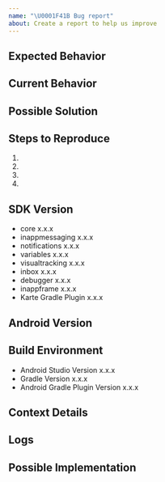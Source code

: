 ```yaml
---
name: "\U0001F41B Bug report"
about: Create a report to help us improve
---
```


<!--
Thank you for reporting a possible bug in KARTE SDK.
Please fill in as much of the template below as you can.
-->


## Expected Behavior
<!--- Tell us what should happen -->

## Current Behavior
<!--- Tell us what happens instead of the expected behavior -->

## Possible Solution
<!--- Not obligatory, but suggest a fix/reason for the bug, -->

## Steps to Reproduce
<!--- Provide a link to a live example, or an unambiguous set of steps to -->
<!--- reproduce this bug. Include code to reproduce, if relevant -->
1.
2.
3.
4.

## SDK Version

<!--- Please fill in all the SDK versions -->

- core x.x.x
- inappmessaging x.x.x
- notifications x.x.x
- variables x.x.x
- visualtracking x.x.x
- inbox x.x.x
- debugger x.x.x
- inappframe x.x.x
- Karte Gradle Plugin x.x.x
## Android Version

<!--- Please indicate the Android version that reproduces the problem, such as Android 5.0 or higher -->
## Build Environment

- Android Studio Version x.x.x
- Gradle Version x.x.x
- Android Gradle Plugin Version x.x.x

## Context Details
<!--- How has this issue affected you? What are you trying to accomplish? -->
<!--- Providing context helps us come up with a solution that is most useful in the real world -->

<!--- Provide a general summary of the issue in the Title above -->

## Logs

<!---Please attach the log of the SDK. (Be careful not to include any sensitive information.) -->

## Possible Implementation
<!--- Not obligatory, but suggest an idea for implementing addition or change -->